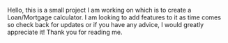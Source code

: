 Hello, this is a small project I am working on which is to create a Loan/Mortgage calculator. 
I am looking to add features to it as time comes so check back for updates or if you have any advice, I would greatly appreciate it! Thank you for reading me.
